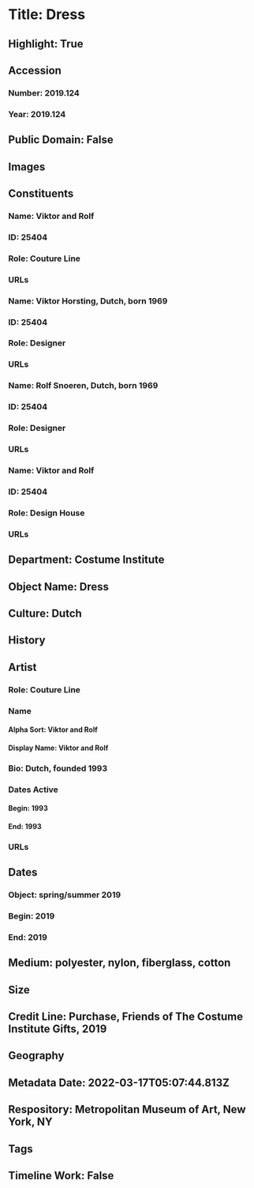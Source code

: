 # Title: Dress
## Highlight: True
## Accession
### Number: 2019.124
### Year: 2019.124
## Public Domain: False
## Images
## Constituents
### Name: Viktor and Rolf
### ID: 25404
### Role: Couture Line
### URLs
### Name: Viktor Horsting, Dutch, born 1969
### ID: 25404
### Role: Designer
### URLs
### Name: Rolf Snoeren, Dutch, born 1969
### ID: 25404
### Role: Designer
### URLs
### Name: Viktor and Rolf
### ID: 25404
### Role: Design House
### URLs
## Department: Costume Institute
## Object Name: Dress
## Culture: Dutch
## History
## Artist
### Role: Couture Line
### Name
#### Alpha Sort: Viktor and Rolf
#### Display Name: Viktor and Rolf
### Bio: Dutch, founded 1993
### Dates Active
#### Begin: 1993
#### End: 1993
### URLs
## Dates
### Object: spring/summer 2019
### Begin: 2019
### End: 2019
## Medium: polyester, nylon, fiberglass, cotton
## Size
## Credit Line: Purchase, Friends of The Costume Institute Gifts, 2019
## Geography
## Metadata Date: 2022-03-17T05:07:44.813Z
## Respository: Metropolitan Museum of Art, New York, NY
## Tags
## Timeline Work: False